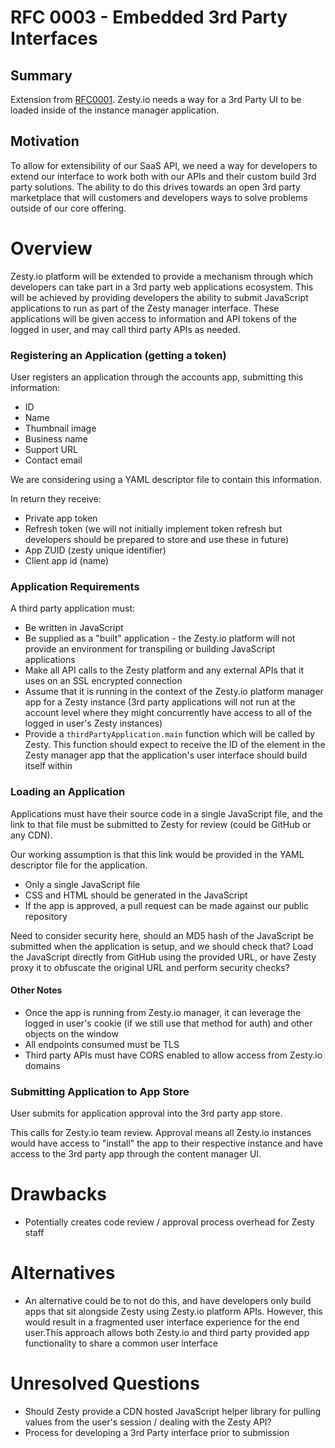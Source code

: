 # RFC 0003 - Embedded 3rd Party Interfaces

## Summary

Extension from [RFC0001](rfc-0001-third-party-development-requirements.md). Zesty.io needs a way for a 3rd Party UI to be loaded inside of the instance manager application.

## Motivation

To allow for extensibility of our SaaS API, we need a way for developers to extend our interface to work both with our APIs and their custom build 3rd party solutions. The ability to do this drives towards an open 3rd party marketplace that will customers and developers ways to solve problems outside of our core offering.

# Overview

Zesty.io platform will be extended to provide a mechanism through which developers can take part in a 3rd party web applications ecosystem.  This will be achieved by providing developers the ability to submit JavaScript applications to run as part of the Zesty manager interface.  These applications will be given access to information and API tokens of the logged in user, and may call third party APIs as needed.

### Registering an Application (getting a token)

User registers an application through the accounts app, submitting this information:

* ID
* Name
* Thumbnail image
* Business name
* Support URL
* Contact email

We are considering using a YAML descriptor file to contain this information.

In return they receive:

* Private app token
* Refresh token (we will not initially implement token refresh but developers should be prepared to store and use these in future)
* App ZUID (zesty unique identifier)
* Client app id (name)

### Application Requirements

A third party application must:

* Be written in JavaScript
* Be supplied as a "built" application - the Zesty.io platform will not provide an environment for transpiling or building JavaScript applications
* Make all API calls to the Zesty platform and any external APIs that it uses on an SSL encrypted connection
* Assume that it is running in the context of the Zesty.io platform manager app for a Zesty instance (3rd party applications will not run at the account level where they might concurrently have access to all of the logged in user's Zesty instances)
* Provide a `thirdPartyApplication.main` function which will be called by Zesty.  This function should expect to receive the ID of the element in the Zesty manager app that the application's user interface should build itself within

### Loading an Application

Applications must have their source code in a single JavaScript file, and the link to that file must be submitted to Zesty for review (could be GitHub or any CDN).

Our working assumption is that this link would be provided in the YAML descriptor file for the application.

* Only a single JavaScript file
* CSS and HTML should be generated in the JavaScript
* If the app is approved, a pull request can be made against our public repository

Need to consider security here, should an MD5 hash of the JavaScript be submitted when the application is setup, and we should check that?  Load the JavaScript directly from GitHub using the provided URL, or have Zesty proxy it to obfuscate the original URL and perform security checks?

#### Other Notes

* Once the app is running from Zesty.io manager, it can leverage the logged in user's cookie (if we still use that method for auth) and other objects on the window
* All endpoints consumed must be TLS
* Third party APIs must have CORS enabled to allow access from Zesty.io domains

### Submitting Application to App Store

User submits for application approval into the 3rd party app store.

This calls for Zesty.io team review. Approval means all Zesty.io instances would have access to "install" the app to their respective instance and have access to the 3rd party app through the content manager UI.

# Drawbacks

* Potentially creates code review / approval process overhead for Zesty staff

# Alternatives

* An alternative could be to not do this, and have developers only build apps that sit alongside Zesty using Zesty.io platform APIs.  However, this would result in a fragmented user interface experience for the end user.This approach allows both Zesty.io and third party provided app functionality to share a common user interface

# Unresolved Questions

* Should Zesty provide a CDN hosted JavaScript helper library for pulling values from the user's session / dealing with the Zesty API?
* Process for developing a 3rd Party interface prior to submission
